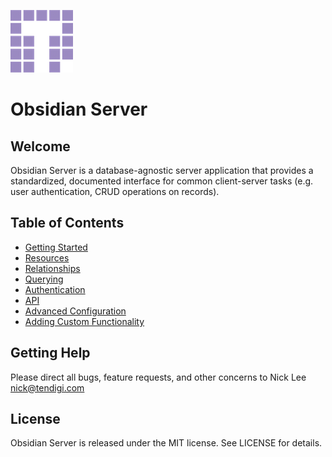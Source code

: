![Tendigi Logo](doc/assets/logo.png)
# Obsidian Server

## Welcome
Obsidian Server is a database-agnostic server application that provides a standardized, documented interface for common client-server tasks (e.g. user authentication, CRUD operations on records). 

## Table of Contents

* [Getting Started](./doc/getting_started.html)
* [Resources](./doc/resources.html)
* [Relationships](./doc/relationships.html)
* [Querying](./doc/querying.html)
* [Authentication](./doc/authentication.html)
* [API](./doc/api.html)
* [Advanced Configuration](./doc/configuration.html)
* [Adding Custom Functionality](./doc/custom.html)

## Getting Help

Please direct all bugs, feature requests, and other concerns to Nick Lee <nick@tendigi.com>

## License

Obsidian Server is released under the MIT license. See LICENSE for details.